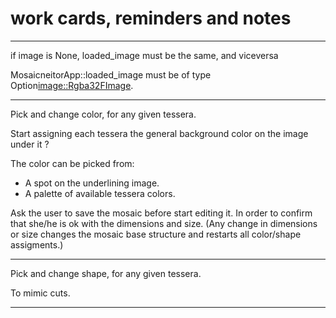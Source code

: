 # work cards, reminders and notes

---- 

if image is None, loaded_image must be the same, and viceversa

MosaicneitorApp::loaded_image must be of type Option<image::Rgba32FImage>.

----

Pick and change color, for any given tessera. 

Start assigning each tessera the general background color on the image under it ?

The color can be picked from:
- A spot on the underlining image.
- A palette of available tessera colors.

Ask the user to save the mosaic before start editing it. 
In order to confirm that she/he is ok with the dimensions and size.
(Any change in dimensions or size 
 changes the mosaic base structure
 and restarts all color/shape assigments.)

----

Pick and change shape, for any given tessera. 

To mimic cuts.

----

